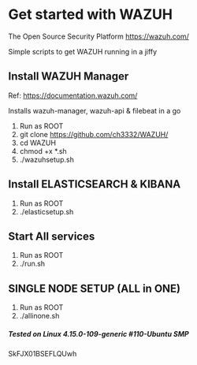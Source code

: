 # Get started with WAZUH 
The Open Source Security Platform https://wazuh.com/

Simple scripts to get WAZUH running in a jiffy

## Install WAZUH Manager

Ref: https://documentation.wazuh.com/

Installs wazuh-manager, wazuh-api & filebeat in a go

1. Run as ROOT
2. git clone https://github.com/ch3332/WAZUH/
3. cd WAZUH
4. chmod  +x  *.sh
5. ./wazuhsetup.sh 

## Install ELASTICSEARCH & KIBANA


1. Run as ROOT
2. ./elasticsetup.sh


## Start All services

1. Run as ROOT
2. ./run.sh

## SINGLE NODE SETUP (ALL in ONE)

1. Run as ROOT
2. ./allinone.sh



##### Tested on Linux 4.15.0-109-generic #110-Ubuntu SMP 
SkFJX01BSEFLQUwh
